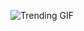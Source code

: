 
<!-- GIF_SECTION -->
![Trending GIF](https://media0.giphy.com/media/v1.Y2lkPThiYjIxNzcycXhua2V3ZXVneW9tZTNkOGc1aTVnY2ZvaHZocjFxOTZka2M2aWpyeCZlcD12MV9naWZzX3NlYXJjaCZjdD1n/bGgsc5mWoryfgKBx1u/giphy.gif)
<!-- END_GIF_SECTION -->
